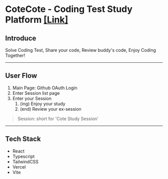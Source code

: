 # CoteCote - Coding Test Study Platform [[Link]](https://frontend-six-phi-32.vercel.app)

## Introduce

Solve Coding Test,
Share your code,
Review buddy's code,
Enjoy Coding Together!

---

## User Flow

1. Main Page: Github OAuth Login
2. Enter Session list page
3. Enter your Session
   1. (ing) Enjoy your study
   2. (end) Review your ex-session

> Session: short for 'Cote Study Session'

---

## Tech Stack

- React
- Typescript
- TailwindCSS
- Vercel
- Vite
